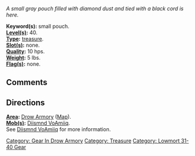 *A small gray pouch filled with diamond dust and tied with a black cord
is here.*

**Keyword(s):** small pouch.  
**[Level(s)](Object_Level "wikilink"):** 40.  
**[Type](:Category:_Object_Types "wikilink"):**
[treasure](:Category:_Treasure "wikilink").  
**[Slot(s)](Object_Slots "wikilink"):** none.  
**[Quality](Object_Quality "wikilink"):** 10 hps.  
**[Weight](Object_Weight "wikilink"):** 5 lbs.  
**[Flag(s)](:Category:_Object_Flags "wikilink"):** none.  

## Comments

## Directions

**[Area](:Category:_Areas "wikilink"):** [Drow
Armory](:Category:_Drow_Armory "wikilink")
([Map](Drow_Armory_Map "wikilink")).  
**[Mob(s)](:Category:_Mobs "wikilink"):** [Diismnd
VoAmiiq](Diismnd_VoAmiiq "wikilink").  
See [Diismnd VoAmiiq](Diismnd_VoAmiiq "wikilink") for more
information.  

[Category: Gear In Drow
Armory](Category:_Gear_In_Drow_Armory "wikilink") [Category:
Treasure](Category:_Treasure "wikilink") [Category: Lowmort 31-40
Gear](Category:_Lowmort_31-40_Gear "wikilink")
